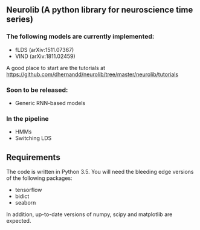 ## Neurolib (A python library for neuroscience time series)

### The following models are currently implemented:

- fLDS (arXiv:1511.07367)
- VIND (arXiv:1811.02459)

A good place to start are the tutorials at https://github.com/dhernandd/neurolib/tree/master/neurolib/tutorials

### Soon to be released:

- Generic RNN-based models

### In the pipeline

- HMMs
- Switching LDS

## Requirements

The code is written in Python 3.5. You will need the bleeding edge versions of the following packages:

- tensorflow
- bidict
- seaborn

In addition, up-to-date versions of numpy, scipy and matplotlib are expected.
